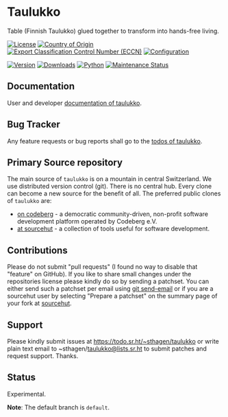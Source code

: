 # Taulukko

Table (Finnish Taulukko) glued together to transform into hands-free living.

[![License](https://git.sr.ht/~sthagen/taulukko/blob/default/docs/badges/license-spdx-mit.svg)](https://git.sr.ht/~sthagen/taulukko/tree/default/item/LICENSE)
[![Country of Origin](https://git.sr.ht/~sthagen/taulukko/blob/default/docs/badges/country-of-origin-name-switzerland-neutral.svg)](https://git.sr.ht/~sthagen/taulukko/tree/default/item/COUNTRY-OF-ORIGIN)
[![Export Classification Control Number (ECCN)](https://git.sr.ht/~sthagen/taulukko/blob/default/docs/badges/export-control-classification-number_eccn-ear99-neutral.svg)](https://git.sr.ht/~sthagen/taulukko/tree/default/item/EXPORT-CONTROL-CLASSIFICATION-NUMBER)
[![Configuration](https://git.sr.ht/~sthagen/taulukko/blob/default/docs/badges/configuration-sbom.svg)](https://git.sr.ht/~sthagen/taulukko/tree/default/item/docs/third-party/README.md)

[![Version](https://git.sr.ht/~sthagen/taulukko/blob/default/docs/badges/latest-release.svg)](https://pypi.python.org/pypi/taulukko/)
[![Downloads](https://git.sr.ht/~sthagen/taulukko/blob/default/docs/badges/downloads-per-month.svg)](https://pepy.tech/project/taulukko)
[![Python](https://git.sr.ht/~sthagen/taulukko/blob/default/docs/badges/python-versions.svg)](https://pypi.python.org/pypi/taulukko/)
[![Maintenance Status](https://git.sr.ht/~sthagen/taulukko/blob/default/docs/badges/commits-per-year.svg)](https://git.sr.ht/~sthagen/taulukko/log)

## Documentation

User and developer [documentation of taulukko](https://codes.dilettant.life/docs/taulukko).

## Bug Tracker

Any feature requests or bug reports shall go to the [todos of taulukko](https://todo.sr.ht/~sthagen/taulukko).

## Primary Source repository

The main source of `taulukko` is on a mountain in central Switzerland.
We use distributed version control (git).
There is no central hub.
Every clone can become a new source for the benefit of all.
The preferred public clones of `taulukko` are:

* [on codeberg](https://codeberg.org/sthagen/taulukko) - a democratic community-driven, non-profit software development platform operated by Codeberg e.V.
* [at sourcehut](https://git.sr.ht/~sthagen/taulukko) - a collection of tools useful for software development.

## Contributions

Please do not submit "pull requests" (I found no way to disable that "feature" on GitHub).
If you like to share small changes under the repositories license please kindly do so by sending a patchset.
You can either send such a patchset per email using [git send-email](https://git-send-email.io) or 
if you are a sourcehut user by selecting "Prepare a patchset" on the summary page of your fork at [sourcehut](https://git.sr.ht/).

## Support

Please kindly submit issues at https://todo.sr.ht/~sthagen/taulukko or write plain text email to ~sthagen/taulukko@lists.sr.ht to submit patches and request support. Thanks.

## Status

Experimental.

**Note**: The default branch is `default`.
